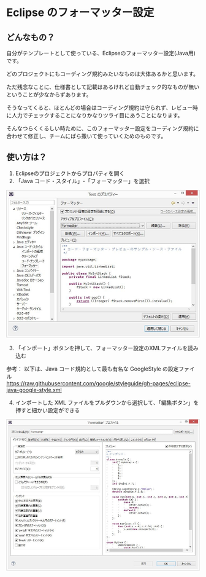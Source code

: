 # Eclipse のフォーマッター設定

## どんなもの？

自分がテンプレートとして使っている、Eclipseのフォーマッター設定(Java用)です。

どのプロジェクトにもコーディング規約みたいなものは大体あるかと思います。

ただ残念なことに、仕様書として記載はあるけれど自動チェック的なものが無いということが少なからずあります。

そうなってくると、ほとんどの場合はコーディング規約は守られず、レビュー時に人力でチェックすることになりかなりツライ目にあうことになります。

そんなつらくくるしい時ために、このフォーマッター設定をコーディング規約に合わせて修正し、チームにばら撒いて使っていくためのものです。

## 使い方は？

1. Eclipseのプロジェクトからプロパティを開く
2. 「Java コード・スタイル」-「フォーマッター」を選択

![Eclipse プロパティウィンドウのフォーマッター](./images/formatter-of-property-window.jpg)

3. 「インポート」ボタンを押して、フォーマッター設定のXMLファイルを読み込む

参考： 以下は、Java コード規約として最も有名な GoogleStyle の設定ファイル  
https://raw.githubusercontent.com/google/styleguide/gh-pages/eclipse-java-google-style.xml

4. インポートした XML ファイルをプルダウンから選択して、「編集ボタン」を押すと細かい設定ができる

![Eclipse でフォーマッターファイルを編集する](./images/editing-formatter-file.jpg)
